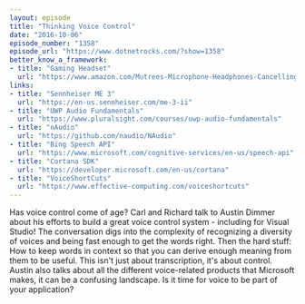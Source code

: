 ```yaml
---
layout: episode
title: "Thinking Voice Control"
date: "2016-10-06"
episode_number: "1358"
episode_url: "https://www.dotnetrocks.com/?show=1358"
better_know_a_framework:
- title: "Gaming Headset"
  url: "https://www.amazon.com/Mutrees-Microphone-Headphones-Cancelling-PlayStation/dp/B01ILIWRYY"
links:
- title: "Sennheiser ME 3"
  url: "https://en-us.sennheiser.com/me-3-ii"
- title: "UWP Audio Fundamentals"
  url: "https://www.pluralsight.com/courses/uwp-audio-fundamentals"
- title: "nAudio"
  url: "https://github.com/naudio/NAudio"
- title: "Bing Speech API"
  url: "https://www.microsoft.com/cognitive-services/en-us/speech-api"
- title: "Cortana SDK"
  url: "https://developer.microsoft.com/en-us/cortana"
- title: "VoiceShortCuts"
  url: "https://www.effective-computing.com/voiceshortcuts"
---
```


Has voice control come of age? Carl and Richard talk to Austin Dimmer about his efforts to build a great voice control system - including for Visual Studio! The conversation digs into the complexity of recognizing a diversity of voices and being fast enough to get the words right. Then the hard stuff: How to keep words in context so that you can derive enough meaning from them to be useful. This isn't just about transcription, it's about control. Austin also talks about all the different voice-related products that Microsoft makes, it can be a confusing landscape. Is it time for voice to be part of your application?
